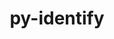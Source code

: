 ---
title: "py-identify"
layout: cache
categories: [package, develop-2025-06-01]
meta: {"compilers": ["none"], "num_specs": 1, "num_specs_by_stack": {"e4s": 1, "root": 1}, "oss": ["ubuntu22.04"], "platforms": ["linux"], "stacks": ["e4s", "root"], "targets": ["x86_64_v3"], "versions": ["2.5.24"]}
spec_details: [{"compiler": "none", "hash": "xogqjbbil2dtd6svfvhedg6kzg4dziu3", "os": "ubuntu22.04", "platform": "linux", "size": "-", "stacks": ["e4s", "root"], "target": "x86_64_v3", "variants": ["build_system=python_pip"], "versions": ["2.5.24"]}]
---